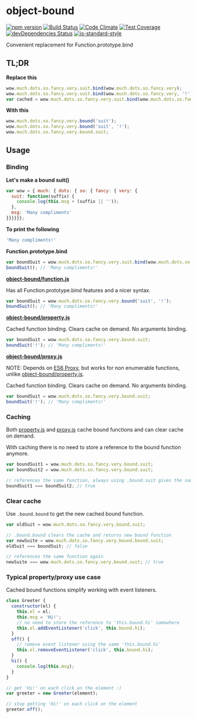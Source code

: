 # object-bound
[![npm version](https://img.shields.io/npm/v/object-bound.svg)](https://www.npmjs.com/package/object-bound)
[![Build Status](https://img.shields.io/travis/vlazar/object-bound.svg)](https://travis-ci.org/vlazar/object-bound)
[![Code Climate](https://img.shields.io/codeclimate/github/vlazar/object-bound.svg)](https://codeclimate.com/github/vlazar/object-bound)
[![Test Coverage](https://img.shields.io/codeclimate/coverage/github/vlazar/object-bound.svg)](https://codeclimate.com/github/vlazar/object-bound/coverage)
[![devDependencies Status](https://img.shields.io/david/dev/vlazar/object-bound.svg)](https://david-dm.org/vlazar/object-bound#info=devDependencies)
[![js-standard-style](https://img.shields.io/badge/code%20style-standard-brightgreen.svg)](https://github.com/feross/standard)

Convenient replacement for Function.prototype.bind

## TL;DR

**Replace this**

```javascript
wow.much.dots.so.fancy.very.suit.bind(wow.much.dots.so.fancy.very);
wow.much.dots.so.fancy.very.suit.bind(wow.much.dots.so.fancy.very, '!');
var cached = wow.much.dots.so.fancy.very.suit.bind(wow.much.dots.so.fancy.very);
```

**With this**

```javascript
wow.much.dots.so.fancy.very.bound('suit');
wow.much.dots.so.fancy.very.bound('suit', '!');
wow.much.dots.so.fancy.very.bound.suit;
```

## Usage

### Binding

**Let's make a bound suit()**

```javascript
var wow = { much: { dots: { so: { fancy: { very: {
  suit: function(suffix) {
    console.log(this.msg + (suffix || ''));
  },
  msg: 'Many compliments'
}}}}}};
```

**To print the following**

```javascript
'Many compliments!'
```

**Function.prototype.bind**

```javascript
var boundSuit = wow.much.dots.so.fancy.very.suit.bind(wow.much.dots.so.fancy.very, '!');
boundSuit(); // 'Many compliments!'
```

**[object-bound/function.js](function.js)**

Has all Function.prototype.bind features and a nicer syntax.

```javascript
var boundSuit = wow.much.dots.so.fancy.very.bound('suit', '!');
boundSuit(); // 'Many compliments!'
```

**[object-bound/property.js](property.js)**

Cached function binding. Clears cache on demand. No arguments binding.

```javascript
var boundSuit = wow.much.dots.so.fancy.very.bound.suit;
boundSuit('!'); // 'Many compliments!'
```

**[object-bound/proxy.js](proxy.js)**

NOTE: Depends on [ES6 Proxy](https://developer.mozilla.org/en/docs/Web/JavaScript/Reference/Global_Objects/Proxy), but works for non enumerable functions, unlike [object-bound/property.js](property.js).

Cached function binding. Clears cache on demand. No arguments binding.

```javascript
var boundSuit = wow.much.dots.so.fancy.very.bound.suit;
boundSuit('!'); // 'Many compliments!'
```

### Caching

Both [property.js](property.js) and [proxy.js](proxy.js) cache bound functions and can clear cache on demand.

With caching there is no need to store a reference to the bound function anymore.

```javascript
var boundSuit1 = wow.much.dots.so.fancy.very.bound.suit;
var boundSuit2 = wow.much.dots.so.fancy.very.bound.suit;

// references the same function, always using .bound.suit gives the same result
boundSuit1 === boundSuit2; // true
```

### Clear cache

Use ```.bound.bound``` to get the new cached bound function.

```javascript
var oldSuit = wow.much.dots.so.fancy.very.bound.suit;

// .bound.bound clears the cache and returns new bound function
var newSuite = wow.much.dots.so.fancy.very.bound.bound.suit;
oldSuit === boundSuit; // false

// references the same function again
newSuite === wow.much.dots.so.fancy.very.bound.suit; // true
```

### Typical property/proxy use case

Cached bound functions simplify working with event listeners.

```javascript
class Greeter {
  constructor(el) {
    this.el = el;
    this.msg = 'Hi!';
    // no need to store the reference to 'this.bound.hi' somewhere
    this.el.addEventListener('click', this.bound.hi);
  }
  off() {
    // remove event listener using the same 'this.bound.hi'
    this.el.removeEventListener('click', this.bound.hi);
  }
  hi() {
    console.log(this.msg);
  }
}

// get 'Hi!' on each click on the element :)
var greeter = new Greeter(element);

// stop getting 'Hi!' on each click on the element
greeter.off();
```

